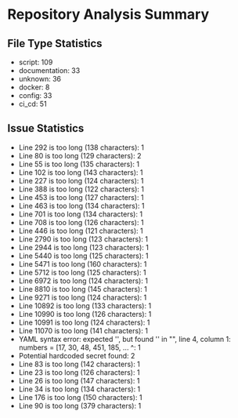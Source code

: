 # Repository Analysis Summary

## File Type Statistics

- script: 109
- documentation: 33
- unknown: 36
- docker: 8
- config: 33
- ci_cd: 51

## Issue Statistics

- Line 292 is too long (138 characters): 1
- Line 80 is too long (129 characters): 2
- Line 55 is too long (135 characters): 1
- Line 102 is too long (143 characters): 1
- Line 227 is too long (124 characters): 1
- Line 388 is too long (122 characters): 1
- Line 453 is too long (127 characters): 1
- Line 463 is too long (134 characters): 1
- Line 701 is too long (134 characters): 1
- Line 708 is too long (126 characters): 1
- Line 446 is too long (121 characters): 1
- Line 2790 is too long (123 characters): 1
- Line 2944 is too long (123 characters): 1
- Line 5440 is too long (125 characters): 1
- Line 5471 is too long (160 characters): 1
- Line 5712 is too long (125 characters): 1
- Line 6972 is too long (124 characters): 1
- Line 8810 is too long (145 characters): 1
- Line 9271 is too long (124 characters): 1
- Line 10892 is too long (133 characters): 1
- Line 10990 is too long (126 characters): 1
- Line 10991 is too long (124 characters): 1
- Line 11070 is too long (141 characters): 1
- YAML syntax error: expected '<document start>', but found '<scalar>'
  in "<unicode string>", line 4, column 1:
    numbers = [17, 30, 48, 451, 185, ... 
    ^: 1
- Potential hardcoded secret found: 2
- Line 83 is too long (142 characters): 1
- Line 23 is too long (126 characters): 1
- Line 26 is too long (147 characters): 1
- Line 34 is too long (134 characters): 1
- Line 176 is too long (150 characters): 1
- Line 90 is too long (379 characters): 1

